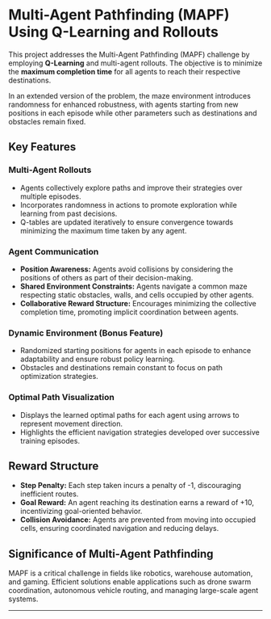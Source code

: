 # Multi-Agent Pathfinding (MAPF) Using Q-Learning and Rollouts

This project addresses the Multi-Agent Pathfinding (MAPF) challenge by employing **Q-Learning** and multi-agent rollouts. The objective is to minimize the **maximum completion time** for all agents to reach their respective destinations.

In an extended version of the problem, the maze environment introduces randomness for enhanced robustness, with agents starting from new positions in each episode while other parameters such as destinations and obstacles remain fixed.

## Key Features

### Multi-Agent Rollouts
- Agents collectively explore paths and improve their strategies over multiple episodes.
- Incorporates randomness in actions to promote exploration while learning from past decisions.
- Q-tables are updated iteratively to ensure convergence towards minimizing the maximum time taken by any agent.

### Agent Communication
- **Position Awareness:** Agents avoid collisions by considering the positions of others as part of their decision-making.
- **Shared Environment Constraints:** Agents navigate a common maze respecting static obstacles, walls, and cells occupied by other agents.
- **Collaborative Reward Structure:** Encourages minimizing the collective completion time, promoting implicit coordination between agents.

### Dynamic Environment (Bonus Feature)
- Randomized starting positions for agents in each episode to enhance adaptability and ensure robust policy learning.
- Obstacles and destinations remain constant to focus on path optimization strategies.

### Optimal Path Visualization
- Displays the learned optimal paths for each agent using arrows to represent movement direction.
- Highlights the efficient navigation strategies developed over successive training episodes.

## Reward Structure
- **Step Penalty:** Each step taken incurs a penalty of -1, discouraging inefficient routes.
- **Goal Reward:** An agent reaching its destination earns a reward of +10, incentivizing goal-oriented behavior.
- **Collision Avoidance:** Agents are prevented from moving into occupied cells, ensuring coordinated navigation and reducing delays.

## Significance of Multi-Agent Pathfinding
MAPF is a critical challenge in fields like robotics, warehouse automation, and gaming. Efficient solutions enable applications such as drone swarm coordination, autonomous vehicle routing, and managing large-scale agent systems.

---